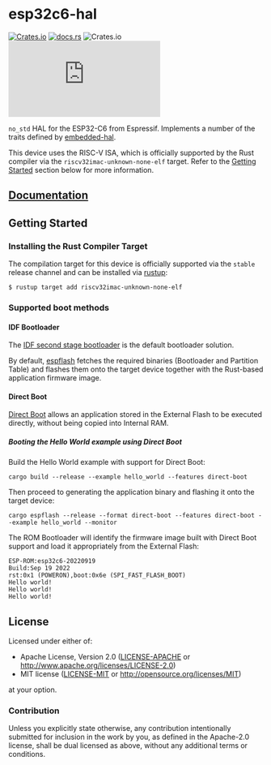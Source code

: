 # esp32c6-hal

[![Crates.io](https://img.shields.io/crates/v/esp32c6-hal?labelColor=1C2C2E&color=C96329&logo=Rust&style=flat-square)](https://crates.io/crates/esp32c6-hal)
[![docs.rs](https://img.shields.io/docsrs/esp32c6-hal?labelColor=1C2C2E&color=C96329&logo=rust&style=flat-square)](https://docs.rs/esp32c6-hal)
![Crates.io](https://img.shields.io/crates/l/esp32c6-hal?labelColor=1C2C2E&style=flat-square)
[![Matrix](https://img.shields.io/matrix/esp-rs:matrix.org?label=join%20matrix&labelColor=1C2C2E&color=BEC5C9&logo=matrix&style=flat-square)](https://matrix.to/#/#esp-rs:matrix.org)

`no_std` HAL for the ESP32-C6 from Espressif. Implements a number of the traits defined by [embedded-hal](https://github.com/rust-embedded/embedded-hal).

This device uses the RISC-V ISA, which is officially supported by the Rust compiler via the `riscv32imac-unknown-none-elf` target. Refer to the [Getting Started](#getting-started) section below for more information.

## [Documentation]

[documentation]: https://docs.rs/esp32c6-hal/

## Getting Started

### Installing the Rust Compiler Target

The compilation target for this device is officially supported via the `stable` release channel and can be installed via [rustup](https://rustup.rs/):

```shell
$ rustup target add riscv32imac-unknown-none-elf
```

### Supported boot methods

#### IDF Bootloader

The [IDF second stage bootloader](https://docs.espressif.com/projects/esp-idf/en/latest/esp32c6/api-guides/startup.html#second-stage-bootloader) is the default bootloader solution.

By default, [espflash](https://github.com/esp-rs/espflash) fetches the required binaries (Bootloader and Partition Table) and flashes them onto the target device together with the Rust-based application firmware image.

#### Direct Boot

[Direct Boot](https://github.com/espressif/esp32c6-direct-boot-example#direct-boot-in-esp32-c6) allows an application stored in the External Flash to be executed directly, without being copied into Internal RAM.

##### Booting the Hello World example using Direct Boot

Build the Hello World example with support for Direct Boot:

```shell
cargo build --release --example hello_world --features direct-boot
```

Then proceed to generating the application binary and flashing it onto the target device:

```shell
cargo espflash --release --format direct-boot --features direct-boot --example hello_world --monitor
```

The ROM Bootloader will identify the firmware image built with Direct Boot support and load it appropriately from the External Flash:

```shell
ESP-ROM:esp32c6-20220919
Build:Sep 19 2022
rst:0x1 (POWERON),boot:0x6e (SPI_FAST_FLASH_BOOT)
Hello world!
Hello world!
Hello world!
```

## License

Licensed under either of:

- Apache License, Version 2.0 ([LICENSE-APACHE](../LICENSE-APACHE) or http://www.apache.org/licenses/LICENSE-2.0)
- MIT license ([LICENSE-MIT](../LICENSE-MIT) or http://opensource.org/licenses/MIT)

at your option.

### Contribution

Unless you explicitly state otherwise, any contribution intentionally submitted for inclusion in
the work by you, as defined in the Apache-2.0 license, shall be dual licensed as above, without
any additional terms or conditions.
